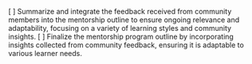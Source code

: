 [ ] Summarize and integrate the feedback received from community members into the mentorship outline to ensure ongoing relevance and adaptability, focusing on a variety of learning styles and community insights.
[ ] Finalize the mentorship program outline by incorporating insights collected from community feedback, ensuring it is adaptable to various learner needs.